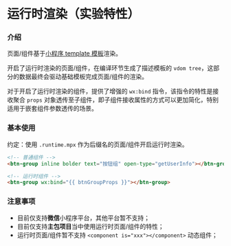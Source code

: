 # 运行时渲染（实验特性）

### 介绍

页面/组件基于[小程序 template 模板](https://developers.weixin.qq.com/miniprogram/dev/reference/wxml/template.html)渲染。

开启了运行时渲染的页面/组件，在编译环节生成了描述模板的 `vdom tree`，这部分的数据最终会驱动基础模板完成页面/组件的渲染。

对于开启了运行时渲染的组件，提供了增强的 `wx:bind` 指令，该指令的特性是接收聚合 `props` 对象透传至子组件，即子组件接收属性的方式可以更加简化，特别适用于嵌套组件参数透传的场景。

### 基本使用

约定：使用 `.runtime.mpx` 作为后缀名的页面/组件开启运行时渲染。

```html
<!-- 普通组件 -->
<btn-group inline bolder text="按钮组" open-type="getUserInfo"></btn-group>

<!-- 运行时组件 -->
<btn-group wx:bind="{{ btnGroupProps }}"></btn-group>
```

### 注意事项

* 目前仅支持**微信**小程序平台，其他平台暂不支持；
* 目前仅支持**主包项目**当中使用运行时页面/组件的特性；
* 运行时页面/组件暂不支持 `<component is="xxx"></component>` 动态组件；